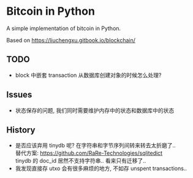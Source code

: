 # Bitcoin in Python
A simple implementation of bitcoin in Python.

Based on https://liuchengxu.gitbook.io/blockchain/

## TODO
- block 中嵌套 transaction 从数据库创建对象的时候怎么处理?

## Issues
- 状态保存的问题, 我们同时需要维护内存中的状态和数据库中的状态

## History
- 是否应该弃用 tinydb 呢? 在字符串和字节序列间转来转去太折磨了..  
  替代方案: https://github.com/RaRe-Technologies/sqlitedict  
  tinydb 的 doc_id 居然不支持字符串.. 看来只有迁移了..
- 我发现直接存 utxo 会有很多麻烦的地方, 不如存 unspent transactions..